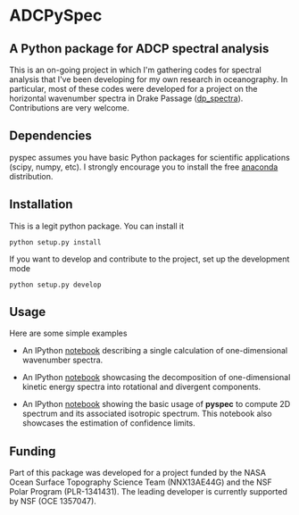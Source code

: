 # ADCPySpec
## A Python package for ADCP spectral analysis ##


This is an on-going project in which I'm gathering codes for spectral analysis that I've been developing for my own research in oceanography. In particular, most of these codes were developed for a project on the horizontal wavenumber spectra in Drake Passage ([dp_spectra](https://github.com/crocha700/dp_spectra)). Contributions are very welcome.

## Dependencies ##
pyspec assumes you have basic Python packages for scientific applications (scipy, numpy, etc). I strongly encourage you to install the free [anaconda](https://store.continuum.io/cshop/anaconda/) distribution.

## Installation ##

This is a legit python package. You can install it

	python setup.py install

If you want to develop and contribute to the project, set up the development mode

	python setup.py develop

## Usage ##

Here are some simple examples 

* An IPython [notebook](http://nbviewer.ipython.org/github/crocha700/pyspec/blob/master/examples/example_1d_spec.ipynb) describing a single calculation of one-dimensional wavenumber spectra.

* An IPython [notebook](http://nbviewer.ipython.org/github/crocha700/dp_spectra/blob/master/adcp/buhler_etal_decomposition.ipynb) showcasing the decomposition of one-dimensional kinetic energy spectra into rotational and divergent components.

* An IPython [notebook](http://nbviewer.ipython.org/github/crocha700/pyspec/blob/master/examples/example_2d_spectra.ipynb) showing the basic usage of **pyspec** to compute 2D spectrum and its associated isotropic spectrum. This notebook also showcases the estimation of confidence limits.

## Funding ##
Part of this package was developed for a project funded by the NASA Ocean Surface Topography Science Team (NNX13AE44G) and the NSF Polar Program (PLR-1341431). The leading developer is currently supported by NSF (OCE 1357047).


